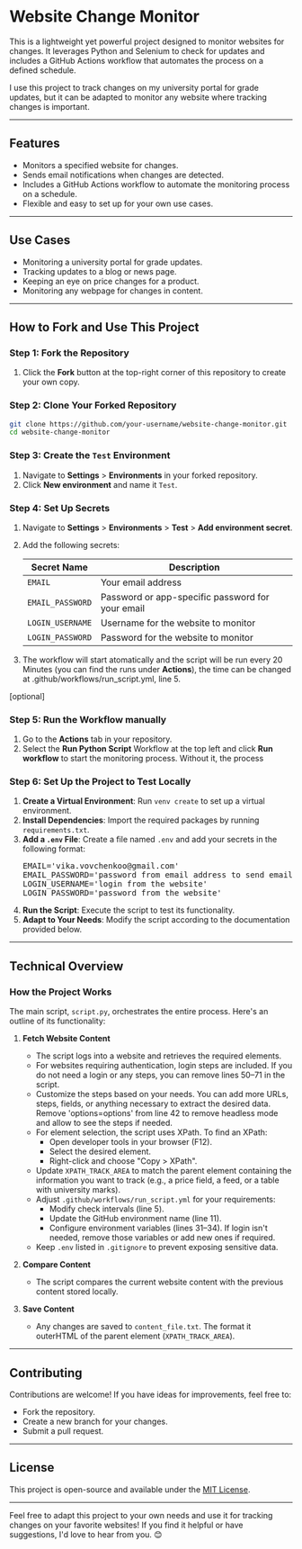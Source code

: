 # Website Change Monitor

This is a lightweight yet powerful project designed to monitor websites for changes. It leverages Python and Selenium to check for updates and includes a GitHub Actions workflow that automates the process on a defined schedule.

I use this project to track changes on my university portal for grade updates, but it can be adapted to monitor any website where tracking changes is important.

---

## Features
- Monitors a specified website for changes.
- Sends email notifications when changes are detected.
- Includes a GitHub Actions workflow to automate the monitoring process on a schedule.
- Flexible and easy to set up for your own use cases.

---

## Use Cases
- Monitoring a university portal for grade updates.
- Tracking updates to a blog or news page.
- Keeping an eye on price changes for a product.
- Monitoring any webpage for changes in content.

---

## How to Fork and Use This Project

### Step 1: Fork the Repository
1. Click the **Fork** button at the top-right corner of this repository to create your own copy.

### Step 2: Clone Your Forked Repository
```bash
git clone https://github.com/your-username/website-change-monitor.git
cd website-change-monitor
```

### Step 3: Create the `Test` Environment
1. Navigate to **Settings** > **Environments** in your forked repository.
2. Click **New environment** and name it `Test`.

### Step 4: Set Up Secrets
1. Navigate to **Settings** > **Environments** > **Test** > **Add environment secret**.
2. Add the following secrets:

   | Secret Name      | Description                             |
   |------------------|-----------------------------------------|
   | `EMAIL`          | Your email address                     |
   | `EMAIL_PASSWORD` | Password or app-specific password for your email |
   | `LOGIN_USERNAME` | Username for the website to monitor     |
   | `LOGIN_PASSWORD` | Password for the website to monitor     |
3. The workflow will start atomatically and the script will be run every 20 Minutes (you can find the runs under **Actions**), the time can be changed at .github/workflows/run_script.yml, line 5. 

[optional]

### Step 5: Run the Workflow manually
1. Go to the **Actions** tab in your repository.
2. Select the **Run Python Script** Workflow at the top left and click **Run workflow** to start the monitoring process. Without it, the process

### Step 6: Set Up the Project to Test Locally

1. **Create a Virtual Environment**: Run `venv create` to set up a virtual environment.
2. **Install Dependencies**: Import the required packages by running `requirements.txt`.
3. **Add a `.env` File**: Create a file named `.env` and add your secrets in the following format:
   <pre>
   EMAIL='vika.vovchenkoo@gmail.com'
   EMAIL_PASSWORD='password from email address to send emails'
   LOGIN_USERNAME='login from the website'
   LOGIN_PASSWORD='password from the website'
   </pre>
4. **Run the Script**: Execute the script to test its functionality.
5. **Adapt to Your Needs**: Modify the script according to the documentation provided below.

---

## Technical Overview

### How the Project Works
The main script, `script.py`, orchestrates the entire process. Here's an outline of its functionality:

1. **Fetch Website Content**
   - The script logs into a website and retrieves the required elements.
   - For websites requiring authentication, login steps are included. If you do not need a login or any steps, you can remove lines 50–71 in the script.
   - Customize the steps based on your needs. You can add more URLs, steps, fields, or anything necessary to extract the desired data. Remove 'options=options' from line 42 to remove headless mode and allow to see the steps if needed.
   - For element selection, the script uses XPath. To find an XPath:
     - Open developer tools in your browser (F12).
     - Select the desired element.
     - Right-click and choose "Copy > XPath".
   - Update `XPATH_TRACK_AREA` to match the parent element containing the information you want to track (e.g., a price field, a feed, or a table with university marks).
   - Adjust `.github/workflows/run_script.yml` for your requirements:
     - Modify check intervals (line 5).
     - Update the GitHub environment name (line 11).
     - Configure environment variables (lines 31–34). If login isn't needed, remove those variables or add new ones if required.
   - Keep `.env` listed in `.gitignore` to prevent exposing sensitive data.

2. **Compare Content**
   - The script compares the current website content with the previous content stored locally.

3. **Save Content**
   - Any changes are saved to `content_file.txt`. The format it outerHTML of the parent element (`XPATH_TRACK_AREA`).

---

## Contributing
Contributions are welcome! If you have ideas for improvements, feel free to:
- Fork the repository.
- Create a new branch for your changes.
- Submit a pull request.

---

## License
This project is open-source and available under the [MIT License](LICENSE).

---

Feel free to adapt this project to your own needs and use it for tracking changes on your favorite websites! If you find it helpful or have suggestions, I'd love to hear from you. 😊
